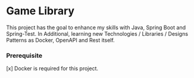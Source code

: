 # Game Library
This project has the goal to enhance my skills with Java, Spring Boot and Spring-Test. 
In Additional, learning new Technologies / Libraries / Designs Patterns as Docker, OpenAPI and Rest itself.

### Prerequisite
[x] Docker is required for this project.






